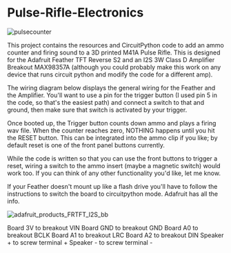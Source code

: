 # Pulse-Rifle-Electronics

![pulsecounter](https://github.com/wolfgangrumpf/Pulse-Rifle-Electronics/assets/1257828/01b1da43-a1ab-49d7-adb1-a9d38032a215)

This project contains the resources and CircuitPython code to add an ammo counter and firing sound to a 3D printed M41A Pulse Rifle.  This is designed for the Adafruit Feather TFT Reverse S2 and an I2S 3W Class D Amplifier Breakout MAX98357A (although you could probably make this work on any device that runs circuit python and modify the code for a different amp).

The wiring diagram below displays the general wiring for the Feather and the Amplifier. You'll want to use a pin for the trigger button (I used pin 5 in the code, so that's the easiest path) and connect a switch to that and ground, then make sure that switch is activated by your trigger.

Once booted up, the Trigger button counts down ammo and plays a firing wav file.  When the counter reaches zero, NOTHING happens until you hit the RESET button.  This can be integrated into the ammo clip if you like; by default reset is one of the front panel buttons currently.

While the code is written so that you can use the front buttons to trigger a reset, wiring a switch to the ammo insert (maybe a magnetic switch) would work too.  If you can think of any other functionality you'd like, let me know.

If your Feather doesn't mount up like a flash drive you'll have to follow the instructions to switch the board to circuitpython mode.  Adafruit has all the info.

![adafruit_products_FRTFT_I2S_bb](https://github.com/wolfgangrumpf/Pulse-Rifle-Electronics/assets/1257828/91be9ee3-fff1-4d7c-8115-7adc85acd0cd)

Board 3V to breakout VIN
Board GND to breakout GND
Board A0 to breakout BCLK
Board A1 to breakout LRC
Board A2 to breakout DIN
Speaker + to screw terminal +
Speaker - to screw terminal -
